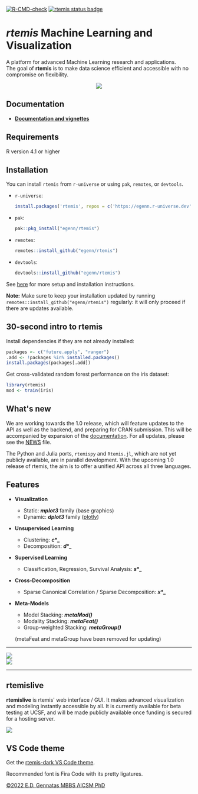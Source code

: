 [![R-CMD-check](https://github.com/egenn/rtemis/actions/workflows/R-CMD-check.yaml/badge.svg)](https://github.com/egenn/rtemis/actions/workflows/R-CMD-check.yaml)
[![rtemis status badge](https://egenn.r-universe.dev/badges/rtemis)](https://egenn.r-universe.dev/rtemis)

# **_rtemis_** Machine Learning and Visualization

A platform for advanced Machine Learning research and applications.  
The goal of **rtemis** is to make data science efficient and accessible with no compromise on flexibility.

<div style="text-align:center">
<a href="https://rtemis.lambdamd.org">
<img align = "center" src="https://egenn.github.io/imgs/rtemis_logo.png"></a>
</div>

## Documentation

* [**Documentation and vignettes**](https://rtemis.lambdamd.org)  

## Requirements

R version 4.1 or higher

## Installation

You can install `rtemis` from `r-universe` or using `pak`, `remotes`, or `devtools`.

* `r-universe`:

  ```r
  install.packages('rtemis', repos = c('https://egenn.r-universe.dev', 'https://cloud.r-project.org'))
  ```

* `pak`:

  ```r
  pak::pkg_install("egenn/rtemis")
  ```

* `remotes`:

  ```r
  remotes::install_github("egenn/rtemis")
  ```

* `devtools`:
  
  ```r
  devtools::install_github("egenn/rtemis")
  ```

See [here](https://rtemis.lambdamd.org/Setup.html) for more setup and
installation instructions.

**Note:** Make sure to keep your installation updated by running
`remotes::install_github("egenn/rtemis")` regularly: it will only proceed if
there are updates available.

## 30-second intro to **rtemis**

Install dependencies if they are not already installed:

```r
packages <- c("future.apply", "ranger")
.add <- !packages %in% installed.packages()
install.packages(packages[.add])
```

Get cross-validated random forest performance on the iris dataset:

```r
library(rtemis)
mod <- train(iris)
```

## What's new

We are working towards the 1.0 release, which will feature updates to the
API as well as the backend, and preparing for CRAN submission.
This will be accompanied by expansion of the [documentation](https://rtemis.lambdamd.org).  For all updates, please see the [NEWS](NEWS.md) file.

The Python and Julia ports, `rtemispy` and `Rtemis.jl`, which are not yet 
publicly available, are in parallel development. With the upcoming 1.0 release
of rtemis, the aim is to offer a unified API across all three languages.


## Features

* **Visualization**
  * Static: **_mplot3_** family (base graphics)
  * Dynamic: **_dplot3_** family ([plotly](https://plotly.com/r/))
* **Unsupervised Learning**
  * Clustering: **_c_\*_**
  * Decomposition: **_d_\*_**
* **Supervised Learning**
  * Classification, Regression, Survival Analysis: **_s_\*_**
* **Cross-Decomposition**
  * Sparse Canonical Correlation / Sparse Decomposition: **_x_\*_**
* **Meta-Models**  
  * Model Stacking: **_metaMod()_**
  * Modality Stacking: **_metaFeat()_**
  * Group-weighted Stacking: **_metaGroup()_**

  (metaFeat and metaGroup have been removed for updating)

---

<img align = "center" src="https://egenn.github.io/imgs/rtemis_vis_collage.png">
</br>
<img align = "center" src="https://egenn.github.io/imgs/rtemis_rstudio.png">
</br>  

---

## rtemislive

**rtemislive** is rtemis' web interface / GUI.
It makes advanced visualization and modeling instantly accessible by all.
It is currently available for beta testing at UCSF,
and will be made publicly available once funding is secured for a hosting server.

<img align = "center" src="https://egenn.github.io/imgs/rtemislive_0.92_dplot3_xyz.jpeg">
</br>

## VS Code theme

Get the [rtemis-dark VS Code theme](https://marketplace.visualstudio.com/items?itemName=egenn.rtemis-dark).

Recommended font is Fira Code with its pretty ligatures.

[&copy;2022 E.D. Gennatas MBBS AICSM PhD](https://egenn.lambdamd.org)
